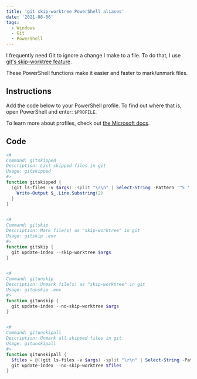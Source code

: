 ```yaml
---
title: 'git skip-worktree PowerShell aliases'
date: '2021-08-06'
tags:
  - Windows
  - Git
  - PowerShell
---
```


I frequently need Git to ignore a change I make to a file. To do that, I use [git's skip-worktree feature](https://git-scm.com/docs/git-update-index#_skip_worktree_bit).

These PowerShell functions make it easier and faster to mark/unmark files.

## Instructions

Add the code below to your PowerShell profile. To find out where that is, open PowerShell and enter:
`$PROFILE`.

To learn more about profiles, check out [the Microsoft docs](https://docs.microsoft.com/en-us/powershell/module/microsoft.powershell.core/about/about_profiles).

## Code

```powershell
<#
Command: gitskipped
Description: List skipped files in git
Usage: gitskipped
#>
function gitskipped {
  (git ls-files -v $args) -split "\r\n" | Select-String -Pattern '^S ' | ForEach-Object {
    Write-Output $_.Line.Substring(2)
  }
}


<#
Command: gitskip
Description: Mark file(s) as "skip-worktree" in git
Usage: gitskip .env
#>
function gitskip {
  git update-index --skip-worktree $args
}


<#
Command: gitunskip
Description: Unmark file(s) as "skip-worktree" in git
Usage: gitunskip .env
#>
function gitunskip {
  git update-index --no-skip-worktree $args
}


<#
Command: gitunskipall
Description: Unmark all skipped files in git
Usage: gitunskipall
#>
function gitunskipall {
  $files = @((git ls-files -v $args) -split "\r\n" | Select-String -Pattern '^S ' | ForEach-Object { $_.Line.Substring(2) })
  git update-index --no-skip-worktree $files
}
```
